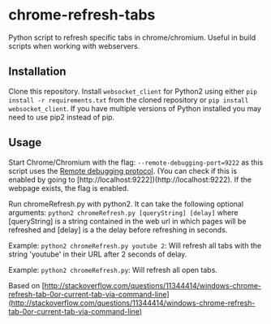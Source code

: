 # chrome-refresh-tabs
Python script to refresh specific tabs in chrome/chromium. Useful in build scripts when working with webservers.

## Installation
Clone this repository.
Install `websocket_client` for Python2 using either `pip install -r requirements.txt` from the cloned repository or `pip install websocket_client`. If you have multiple versions of Python installed you may need to use pip2 instead of pip.

## Usage
Start Chrome/Chromium with the flag: `--remote-debugging-port=9222` as this script uses the [Remote debugging protocol](https://developer.chrome.com/devtools/docs/debugger-protocol). (You can check if this is enabled by going to [http://localhost:9222])(http://localhost:9222). If the webpage exists, the flag is enabled.

Run chromeRefresh.py with python2. It can take the following optional arguments: `python2 chromeRefresh.py [queryString] [delay]` where [queryString] is a string contained in the web url in which pages will be refreshed and [delay] is a the delay before refreshing in seconds.

Example: `python2 chromeRefresh.py youtube 2`: Will refresh all tabs with the string 'youtube' in their URL after 2 seconds of delay.

Example: `python2 chromeRefresh.py`: Will refresh all open tabs.


Based on [http://stackoverflow.com/questions/11344414/windows-chrome-refresh-tab-0or-current-tab-via-command-line](http://stackoverflow.com/questions/11344414/windows-chrome-refresh-tab-0or-current-tab-via-command-line)